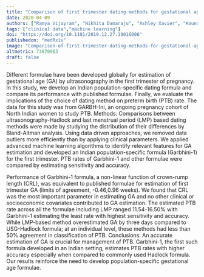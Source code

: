 ```yaml
---
title: "Comparison of first trimester dating methods for gestational age estimation and their implication on preterm birth classification in a North Indian cohort"
date: 2020-04-09
authors: ["Ramya Vijayram", "Nikhita Damaraju", "Ashley Xavier", "Koundinya Desiraju", "Ramachandran Thiruvengadam", "Raghunathan Rengasamy", "Himanshu Sinha", "Shinjini Bhatnagar", "others"]
tags: ["clinical data","machine learning"]
doi: "https://doi.org/10.1101/2019.12.27.19016006"
publishedon: "medRxiv"
image: "Comparison-of-first-trimester-dating-methods-for-gestational-age-estimation.png"
altmetric: 73670963
draft: false
---
```


Different formulae have been developed globally for estimation of gestational age (GA) by ultrasonography in the first trimester of pregnancy. In this study, we develop an Indian population-specific dating formula and compare its performance with published formulae. Finally, we evaluate the implications of the choice of dating method on preterm birth (PTB) rate. The data for this study was from GARBH-Ini, an ongoing pregnancy cohort of North Indian women to study PTB. Methods: Comparisons between ultrasonography-Hadlock and last menstrual period (LMP) based dating methods were made by studying the distribution of their differences by Bland-Altman analysis. Using data driven approaches, we removed data outliers more efficiently than by applying clinical parameters. We applied advanced machine learning algorithms to identify relevant features for GA estimation and developed an Indian population-specific formula (Garbhini-1) for the first trimester. PTB rates of Garbhini-1 and other formulae were compared by estimating sensitivity and accuracy.

Performance of Garbhini-1 formula, a non-linear function of crown-rump length (CRL), was equivalent to published formulae for estimation of first trimester GA (limits of agreement, -0.46,0.96 weeks). We found that CRL was the most important parameter in estimating GA and no other clinical or socioeconomic covariates contributed to GA estimation. The estimated PTB rate across all the formulae including LMP ranged 11.54-16.50% with Garbhini-1 estimating the least rate with highest sensitivity and accuracy. While LMP-based method overestimated GA by three days compared to USG-Hadlock formula; at an individual level, these methods had less than 50% agreement in classification of PTB. Conclusions: An accurate estimation of GA is crucial for management of PTB. Garbhini-1, the first such formula developed in an Indian setting, estimates PTB rates with higher accuracy especially when compared to commonly used Hadlock formula. Our results reinforce the need to develop population-specific gestational age formulae.